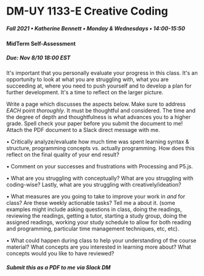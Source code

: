 # DM-UY 1133-E Creative Coding
##### Fall 2021 • Katherine Bennett • Monday & Wednesdays • 14:00-15:50


#### MidTerm Self-Assessment

##### Due: Nov 8/10 18:00 EST

It's important that you personally evaluate your progress in this class. It's an opportunity to look at what you are struggling with, what you are succeeding at, where you need to push yourself and to develop a plan for further development. It's a time to reflect on the larger picture.

Write a page which discusses the aspects below. Make sure to address *EACH* point _thoroughly_. It must be thoughtful and considered. The time and the degree of depth and thoughtfulness is what advances you to a higher grade.  Spell check your paper before you submit the document to me! Attach the PDF document to a Slack direct message with me.


• Critically analyze/evaluate how much time was spent learning syntax & structure, programming concepts vs. actually programming. How does this reflect on the final quality of your end result?

• Comment on your successes and frustrations with Processing and P5.js.

• What are you struggling with conceptually? What are you struggling with coding-wise? Lastly, what are you struggling with creatively/ideation?

• What measures are you going to take to improve your work in _and_ for class? Are these weekly actionable tasks? Tell me a about it. (some examples might include asking questions in class, doing the readings, reviewing the readings, getting a tutor, starting a study group, doing the assigned readings, working your study schedule to allow for both reading and programming, particular time management techniques, etc, etc).

• What could happen during class to help your understanding of the course material? What concepts are you interested in learning more about? What concepts would you like to have reviewed?



##### Submit this as a PDF to me via Slack DM